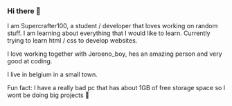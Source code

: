 ### Hi there 👋

I am Supercrafter100, a student / developer that loves working on random stuff. I am learning about everything that I would like to learn. Currently trying to learn html / css to develop websites.

I love working together with Jeroeno_boy, hes an amazing person and very good at coding.

I live in belgium in a small town. 

Fun fact: I have a really bad pc that has about 1GB of free storage space so I wont be doing big projects 🤔
